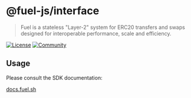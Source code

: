 # @fuel-js/interface

> Fuel is a stateless "Layer-2" system for ERC20 transfers and swaps designed for interoperable performance, scale and efficiency.

[![License](https://img.shields.io/badge/License-Apache%202.0-blue.svg)](https://opensource.org/licenses/Apache-2.0)
[![Community](https://img.shields.io/badge/chat%20on-discord-orange?&logo=discord&logoColor=ffffff&color=7389D8&labelColor=6A7EC2)](https://discord.gg/xfpK4Pe)

## Usage

Please consult the SDK documentation:

[docs.fuel.sh](https://docs.fuel.sh)
